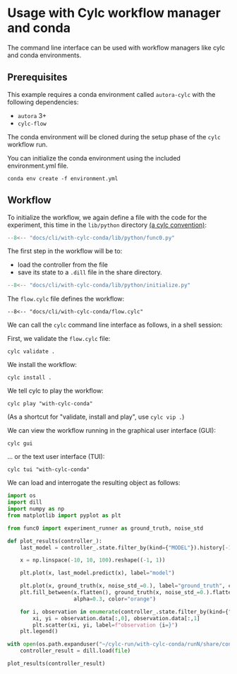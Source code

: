 # Usage with Cylc workflow manager and conda

The command line interface can be used with workflow managers like cylc and conda environments.

## Prerequisites

This example requires a conda environment called `autora-cylc` with the following dependencies:
- `autora` 3+
- `cylc-flow`

The conda environment will be cloned during the setup phase of the `cylc` workflow run.

You can initialize the conda environment using the included environment.yml file.
```shell
conda env create -f environment.yml
```

## Workflow

To initialize the workflow, we again define a file with the code for the experiment, this time in the
`lib/python` directory [(a cylc convention)](https://cylc.github.io/cylc-doc/stable/html/user-guide/writing-workflows/configuration.html#workflow-configuration-directories):

```python title="lib/python/func0.py"
--8<-- "docs/cli/with-cylc-conda/lib/python/func0.py"
```

The first step in the workflow will be to:
- load the controller from the file
- save its state to a `.dill` file in the share directory.

```python title="lib/python/initialize.py"
--8<-- "docs/cli/with-cylc-conda/lib/python/initialize.py"
```

The `flow.cylc` file defines the workflow:
```  title="flow.cylc"
--8<-- "docs/cli/with-cylc-conda/flow.cylc"
```

We can call the `cylc` command line interface as follows, in a shell session:

First, we validate the `flow.cylc` file:
```shell
cylc validate .
```

We install the workflow:
```shell
cylc install .
```

We tell cylc to play the workflow:
```shell
cylc play "with-cylc-conda"
```

(As a shortcut for "validate, install and play", use `cylc vip .`)

We can view the workflow running in the graphical user interface (GUI):
```shell
cylc gui
```

... or the text user interface (TUI):
```shell
cylc tui "with-cylc-conda"
```

We can load and interrogate the resulting object as follows:

```python
import os
import dill
import numpy as np
from matplotlib import pyplot as plt

from func0 import experiment_runner as ground_truth, noise_std

def plot_results(controller_):
    last_model = controller_.state.filter_by(kind={"MODEL"}).history[-1].data

    x = np.linspace(-10, 10, 100).reshape((-1, 1))

    plt.plot(x, last_model.predict(x), label="model")

    plt.plot(x, ground_truth(x, noise_std_=0.), label="ground_truth", c="orange")
    plt.fill_between(x.flatten(), ground_truth(x, noise_std_=0.).flatten() + noise_std, ground_truth(x, noise_std_=0.).flatten() - noise_std,
                     alpha=0.3, color="orange")

    for i, observation in enumerate(controller_.state.filter_by(kind={"OBSERVATION"}).history):
        xi, yi = observation.data[:,0], observation.data[:,1]
        plt.scatter(xi, yi, label=f"observation {i=}")
    plt.legend()

with open(os.path.expanduser("~/cylc-run/with-cylc-conda/runN/share/controller.dill"),"rb") as file:
    controller_result = dill.load(file)

plot_results(controller_result)
```
